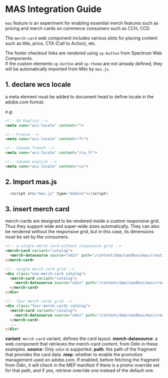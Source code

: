 # MAS Integration Guide

`mas` feature is an experiment for enabling essential merch features such as pricing and merch cards on commerce consumers such as CCH, CCD.

The `merch-card` web component includes various slots for placing content such as title, price, CTA (Call to Action), etc.<br>

The footer checkout links are rendered using `sp-button` from Spectrum Web Components.<br>
If the custom elements `sp-button` and `sp-theme` are not already defined, they will be automatically imported from Milo by `mas.js`.


## 1. declare wcs locale ##
a meta element must be added to document head to define locale in the adobe.com format.

e.g:

```html
<!-- US English -->
<meta name="wcs-locale" content="">

<!-- France -->
<meta name="wcs-locale" content="fr">

<!-- Canada french -->
<meta name="wcs-locale" content="/ca_fr">

<!-- Canada english -->
<meta name="wcs-locale" content="ca">
```

## 2. Import mas.js ##

```javascript
  <script src="mas.js" type="module"></script>
```

## 3. insert merch card ##
merch-cards are designed to be rendered inside a custom responsive grid. Thus they support wide and super-wide sizes automatically.
They can also be rendered without the responsive grid, but in this case, its dimensions must be set by the consumers.

```html
<!-- a single merch card without responsive grid -->
<merch-card variant="catalog">
  <merch-datasource source="odin" path="/content/dam/sandbox/mas/creative-cloud" mep></merch-datasource>
</merch-card>

<!-- single merch card grid -->
<div class="one-merch-card catalog">
  <merch-card variant="catalog">
    <merch-datasource source="odin" path="/content/dam/sandbox/mas/creative-cloud"></merch-datasource>
  </merch-card>
</div>

<!-- four merch cards grid -->
<div class="four-merch-cards catalog">
  <merch-card variant="catalog">
    <merch-datasource source="odin" path="/content/dam/sandbox/mas/creative-cloud"></merch-datasource>
  </merch-card>
  ...
</div>

```

**variant**: `merch-card` variant, defines the card layout.
**merch-datasource**: a web component that retrieves the merch-card content, from Odin in these examples.
**source**: Only `odin` is supported.
**path**: the path of the fragment that provides the card data.
**mep**: whether to enable the promotion management used on adobe.com.  If enabled, before fetching the fragment from Odin, it will check in the MEP manifest if there is a promo override set for that path, and if yes, retrieve override one instead of the default one.
